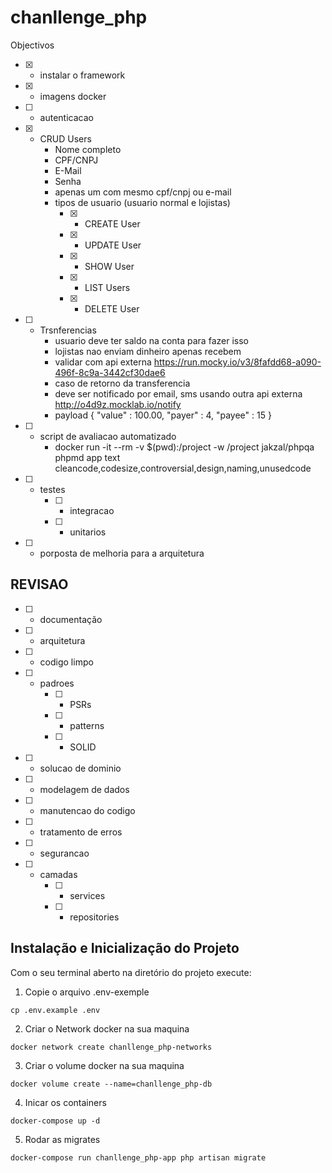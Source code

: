 # chanllenge_php

Objectivos
- [X] - instalar o framework
- [X] - imagens docker
- [ ] - autenticacao
- [X] - CRUD Users
    - Nome completo
    - CPF/CNPJ
    - E-Mail
    - Senha
    - apenas um com mesmo cpf/cnpj ou e-mail
    - tipos de usuario (usuario normal e lojistas)
        - [X] - CREATE User
        - [X] - UPDATE User
        - [X] - SHOW User
        - [X] - LIST Users
        - [X] - DELETE User
- [ ] - Trsnferencias
    - usuario deve ter saldo na conta para fazer isso
    - lojistas nao enviam dinheiro apenas recebem
    - validar com api externa https://run.mocky.io/v3/8fafdd68-a090-496f-8c9a-3442cf30dae6
    - caso de retorno da transferencia
    - deve ser notificado por email, sms usando outra api externa http://o4d9z.mocklab.io/notify
    - payload 
        {
            "value" : 100.00,
            "payer" : 4,
            "payee" : 15
        }
- [ ] - script de avaliacao automatizado
    - docker run -it --rm -v $(pwd):/project -w /project jakzal/phpqa phpmd app text cleancode,codesize,controversial,design,naming,unusedcode
- [ ] - testes
    - [ ] - integracao
    - [ ] - unitarios
- [ ] - porposta de melhoria para a arquitetura

## REVISAO

- [ ] - documentação
- [ ] - arquitetura
- [ ] - codigo limpo
- [ ] - padroes
    - [ ] - PSRs
    - [ ] - patterns
    - [ ] - SOLID
- [ ] - solucao de dominio
- [ ] - modelagem de dados
- [ ] - manutencao do codigo
- [ ] - tratamento de erros
- [ ] - segurancao
- [ ] - camadas
    - [ ] - services
    - [ ] - repositories


## Instalação e Inicialização do Projeto

Com o seu terminal aberto na diretório do projeto execute:

1. Copie o arquivo .env-exemple
```
cp .env.example .env 
```

2. Criar o Network docker na sua maquina
```
docker network create chanllenge_php-networks
```

3. Criar o volume docker na sua maquina
```
docker volume create --name=chanllenge_php-db
```

4. Inicar os containers
```
docker-compose up -d
```

5. Rodar as migrates
```
docker-compose run chanllenge_php-app php artisan migrate
```